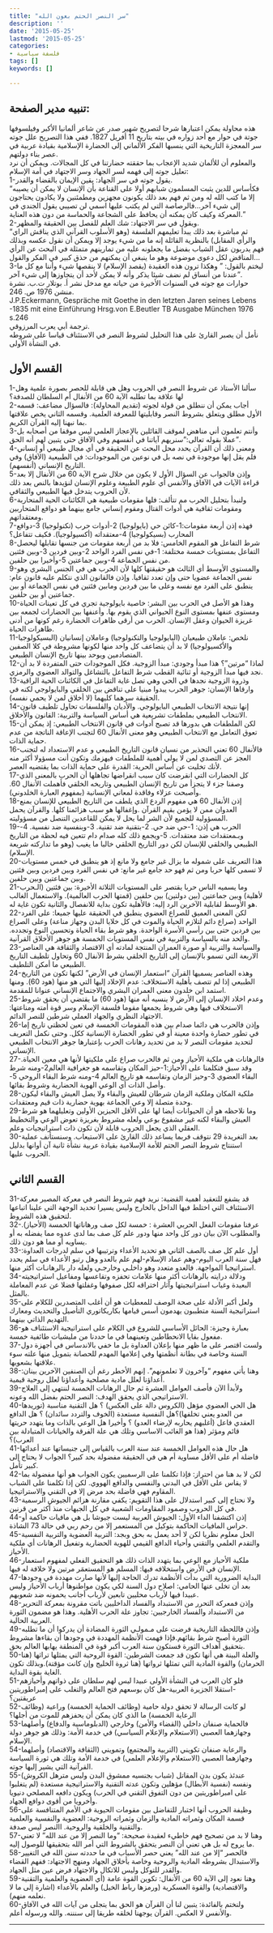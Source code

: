 ```yaml
---
title: "سر النصر الحتم بعون الله"
description: ''
date: '2015-05-25'
lastmod: '2015-05-25'
categories:
- فلسفة سياسية
tags: []
keywords: []

---
```

## **تنبيه مدير الصفحة:**

هذه محاولة يمكن اعتبارها شرحا لتصريح شهير صدر عن شاعر ألمانيا الأكبر وفيلسوفها جوتة في حوار مع أحد زواره في بيته بتاريخ 11 أفريل 1827. ففي هذا التصريح علل جوته سر المعجزة التاريخية التي ينسبها الفكر الألماني إلى الحضارة الإسلامية بقيادة عربية في عصر بناء دولتهم.  
والمعلوم أن للألمان شديد الإعجاب بما حققته حضارتنا في كل المجالات. ويمكن أن نرد تعليل جوته إلى فهمه لسر الجهاد وسر الاجتهاد في أمة الإسلام:  
1-يقول جوته في سر الجهاد: يقين الإيمان بالقضاء والقدر.  
“فكأساس للدين يثبت المسلمون شبابهم أولا على القناعة بأن الإنسان لا يمكن أن يصيبه إلا ما كتب الله له ومن ثم فهم بعد ذلك يكونون مجهزين ومطمئنين ولا يكادون يحتاجون إلى شيء آخر…فالرصاصة التي لم يكتب عليها اسمي لن تصيبي يقول الجندي في المعركة وكيف كان يمكنه أن يحافظ على الشجاعة والحماسة من دون هذه العناية.”  
2-ويقول في سر الاجتهاد: شك العلم للفصل بين الحقيقة والمظهر.  
“ثم مباشرة بعد ذلك يبدأ تعليمهم الفلسفة (وهو الأسلوب القرآني الذي يناقش الراي والرأي المقابل) بالنظرية القائلة إنه ما من شيء يوجد إلا ويمكن أن نقول عكسه وبذلك فهم يدربون عقل الشباب بفضل ما يجعلونه عليه من تمارينهم متمثلة في البحث عن الرأي المناقض لكل دعوى موضوعة وهو ما ينبغي أن يمكنهم من حذق كبير في الفكر والقول…  
3-ليختم بالقول: ” وهكذا ترون هذه العقيدة (يقصد الإسلام) لا ينقصها شيء وأننا مع كل ما عندنا من أنساق لم نضف شيئا يذكر وأنه لا يمكن لأحد أن يتجاوزها إلى شيء آخر”.  
حوارات مع جوته في السنوات الأخيرة من حياته مع مدخل نشر أ. بوتلار ت.ب. نشرة منشن 1976 ص. 246.  
J.P.Eckermann, Gespräche mit Goethe in den letzten Jaren seines Lebens -1835 mit eine Einführung Hrsg.von E.Beutler TB Ausgabe München 1976 s.246  
ترجمة أبي يعرب المرزوقي.  
نأمل أن يصبر القارئ على هذا التحليل لشروط النصر في الاستئناف قياسا على شروطه في النشأة الأولى.

## **القسم الأول**

1-سألنا الأستاذ عن شروط النصر في الحروب وهل هي قابلة للحصر بصورة علمية وهل لها علاقة بما تطلبه الآية 60 من الأنفال أم السلطان للصدفة؟  
2-أجاب يمكن أن ننطلق من قولة لجوته (تقديم المحاولة): فالسؤال مضاعف: قسمه الأول مطلق ويتعلق بشروط النصر وقابليتها للمعرفة العلمية. وقسمه الثاني يخص علاقتها بما نبهنا إليه القرآن الكريم.  
3-وأنتم تعلمون أني مناهض لموقف القائلين بالإعجاز العلمي ليس موقفا من أصحابه بل عملا بقوله تعالى:”سنريهم آياتنا في أنفسهم وفي الآفاق حتى يتبين لهم أنه الحق”.  
4-ومعنى ذلك أن القرآن يحدد محل البحث عن الحقيقة في أي مجال طبيعي أو إنساني فلم يقل إنها موجودة في نصه بل في نوعين من الموجودات: في الطبيعية (الآفاق) وفي التاريخ الإنساني (أنفسهم).  
5-وإذن فالجواب عن السؤال الأول لا يكون من خلال شرح الآية 60 من الأنفال إلا بعد قراءة الآيات في الآفاق والأنفس أي علوم الطبيعة وعلوم الإنسان لنؤيدها بالنص بعد ذلك لأن الحروب يتدخل فيها الطبيعي والثقافي.  
6-ولنبدأ بتحليل الحرب مم تتألف: فلها مقومات طبيعية هي الكائنات الحية المتحاربة ومقومات ثقافية هي أدوات القتال ومقوم إنساني جامع بينهما هو دوافع المتحاربين ومعتقداتهم.  
7-فهذه إذن أربعة مقومات:1-كائن حي (بايولوجيا) 2-أدوات حرب (تكنولوجيا) 3-دوافع المحارب (بسيكولوجيا) 4-معتقداته (أكسيولوجيا). فكيف تتفاعل؟  
8-شرط التفاعل هو المقوم الخامس: فلا بد من أربعة مقومات من جنسها تقابلها ليحصل التفاعل بمستويات خمسة مختلفة: 1-في نفس الفرد الواحد 2-وبين فردين 3-وبين فئتين من نفس الجماعة 4-وبين جماعتين 5-وأخيرا بين حلفين.  
9-والمستوى الأوسط أي الثالث هو حقيقتها كلها لأن الحرب هي في الجنس البشري وهو نفس الجماعة عضويا حتى وإن تعدد ثقافيا. وإذن فالقانون الذي نتكلم عليه قانون عام: ينطبق على الفرد مع نفسه وعلى ما بين فردين ومابين فئتين في نفس الجماعة أو بين جماعتين أو بين حلفين.  
10-وهذا هو الأصل في الحرب بين البشر: خاصية بايولوجية تجري في كل تعينات الحياة ومستوى عنفها بمستوى النوع الحيواني الذي يقوم بها. وأعنفها بين الحضارات لجمعه بين غريزة الحيوان وعقل الإنسان. الحرب من أرقى ظاهرات الحضارة رغم كونها من أدنى ظاهرات الحياة.  
11-نلخص: عاملان طبيعيان (البايولوجيا والتكنولوجيا) وعاملان إنسانيان (البسيكولوجيا والأكسيولوجيا) لا بد أن يتضاعف كل واحد منها لكونها مشروطة في كلا الصفين المتصادمين ويوحد بينها تاريخ الإنسان الطبيعي.  
12-لماذا “مرتين”؟ هذا مبدأ وجودي: مبدأ الزوجية. فكل الموجودات حتى المتفردة لا بد أن نجد فيها مبدأ الزوجية أو ثنائية القطب شرط التفاعل بالتشاغل والتوالد العضوي والرمزي.  
13-وذروة الزوجية نجدها في الحي وهي تصل غاية التفاعل في الكائنات الحية الراقية وارقاها الإنسان: جوهر الحرب يبدوا مبنيا على تناقض بين الخلقي والبايولوجي لكنه في الحقيقة سرهما كليهما (لا أخلاق لمن لا يحمي نفسه).  
14-إنها نتيجة الانتخاب الطبيعي البايولوجي. والأديان والفلسفات تحاول تلطيف قانون الانتخاب الطبيعي بملطفات تشريعية هي أساس السياسة والتربية: القانون والأخلاق.  
15-لكن الملطفات هي بدورها قد تصبح أدوات في قانون الانتخاب الطبيعي: إذ يمكن أن تعوق التعامل مع الانتخاب الطبيعي وهو معنى الأنفال 60 لتجنب الإعاقة الناتجة من عدم حماية الذات.  
16-فالأنفال 60 تعني التحذير من نسيان قانون التاريخ الطبيعي و عدم الاستعداد له لتجنب العجز عن التصدي لمن لا يولي أهمية للملطفات فيهزمك وتكون أنت مسؤولا أكثر منه لأنك تخليت عن أساس الحرية: القدرة على حماية الذات بما يقتضيه العصر.  
17-كل الحضارات التي انقرضت كان سبب انقراضها تجاهلها أن الحرب بالمعنى الذي وصفنا جزء لا يتجزأ من تاريخ الإنسان الطبيعي وتاريخه الخلقي فأهملت الأنفال 60. وأصبحت عزلاء وفاقدة لمعاني الإنسانية (بمفهوم العبارة الخلدوني).  
18-إذن الأنفال 60 هي مفهوم الردع الذي يلطف من التاريخ الطبيعي للإنسان بمنع العدوان ممن لا يؤمن بقيم القرآن .وإغفالها هو سبب هزائمنا كلها. والقرآن يحمل المسؤولية للجميع لأن الشر لما يحل لا يمكن للقاعدين التنصل من مسؤوليته.  
19-الحرب هي إذن: 1-حي ضد حي. 2-بتقنية ضد تقنية. 3-وبنفسية ضد نفسية. 4-وبـمعتقدات ضد معتقدات. 5-ويجمع ذلك كله صدام دام تتعين فيه لحظة من التاريخ الطبيعي والخلقي للإنسان لكن دور التاريخ الخلقي خالبا ما يغيب (وهو ما تداركته شريعة الإسلام).  
20-هذا التعريف على شموله ما يزال غير جامع ولا مانع إذ هو ينطبق في خمس مستويات لا تسمى كلها حربا ومن ثم فهو حد جامع غير مانع: في نفس الفرد وبين فردين وبين فئتين وبين جماعتين وبين حلفين.  
21-وما يسميه الناس حربا يقتصر على المستويات الثلاثة الأخيرة: بين فئتين (الـحرب لأهلية) وبين جماعتين (بين دولتين) بين حلفين (قمتها الحرب العالمية). والاستعمال الغالب هو الأوسط لقابلية الآخرين الرد إليه: فالأهلية تكون بداية للانفصال والثانية تكون غاية له.  
22-لكن المعنى العميق للصراع العضوي ينطبق في الحقيقة عليها جميعا: على الفرد الواحد (صراع دائم لتلازم الحياة والموت في كل خلايا البدن وجهاز مناعة) وعلى الصراع بين فردين حتى بين رأسي الأسرة الواحدة. وهو شرط بقاء الحياة وتحسين النوع وتجدده. والحد منه بالسياسة والتربية في نفس المستويات الخمسة هو جوهر الأخلاق القرآنية.  
23-والسياسة والتربية أو صورة العمران المنتجة لمادته أي الاقتصاد والثقافة هي العناصر الاربعة التي تسمو بالإنسان إلى التاريخ الخلقي بشرط الآنفال 60 وتحاول تلطيف التاريخ الطبيعي ما أمكن التلطيف.  
24-وهذه العناصر يسميها القرآن “استعمار الإنسان في الأرض” لكنها تكون من التاريخ الطبيعي إذا لم تتصف بأهلية الاستخلاف: عدم الإخلاد إليها التي هو منها (هود 60). ومنها استمد ابن خلدون معنى العمران البشري والاجتماع الإنساني عنوانا للمقدمة.  
25-وعدم اخلاد الإنسان إلى الأرض لا ينسيه أنه منها (هود 60) ما يقتضي أن يحقق شروط الاستخلاف فيها وهي شروط يجمعها مقوما فلسفة الإسلام وسر قوة أمته ومناعتها: الاجتهاد النظري والجهاد العملي شرطين للنصر الدائم.  
26-وإذن فالحرب هي دائما صدام بين هذه المقومات الخمسة في تعين لحظتي تاريخ إما في تطور حضارة واحدة معينة أو في تطور الحضارة الإنسانية ككل. وحتى نكمل التعريف لتحديد مقومات النصر لا بد من تحديد رهانات الحرب بإعتبارها جوهر الانتخاب الطبيعي الإنساني.  
27-فالرهانات هي ملكية الأحياز ومن ثم فالحرب صراع على ملكيتها لأنها هي معين الحياة. وقد سبق فتكلمنا على الأحياز:1-حيز المكان وتقاسمه هو جغرافية العالم2-ومنه شرط البقاء العضوي 3-وحيز الزمان وتقاسمه هو تاريخ العالم 4-ومنه شرط البقاء الروحي 5-وأصل الذات أي الوعي الهوية الحضارية وشروط بقائها.  
28-ملكية المكان وملكية الزمان شرطان للعيش والبقاء ولا يصل العيش والبقاء ليكون وحدة متصلة إلا وعي الجماعة بهوية حضارية ذات قيم ومعتقدات.  
29-وما نلاحظه هو أن الحيوانات أيضا لها على الأقل الحيزين الأولين وتعليلهما هو شرط العيش والبقاء لكنه غير مشفوع بوعي ولعله مشروط بغريزة تعوض الوعي والتخطيط العقلي الذي يجعل الحروب قابلة لأن تكون ذات استراتيجيات وعلم.  
30-بعد التغريدة 29 نتوقف فربما يساعد ذلك القارئ على الاستيعاب. وسنستأنف عملية استنتاج شروط النصر الحتم للأمة الإسلامية بقيادة عربية نشأة ثانية آن أوانها بدليل الحروب عليها.

## **القسم الثاني**

31-قد يشفع للتعقيد أهمية القضية: نريد فهم شروط النصر في معركة المصير معركة الاستئناف التي اختلط فيها الداخل بالخارج وليس يسيرا تحديد الوجهة التي علينا اتباعها لتحقيق هذه الشروط.  
32-عرفنا مقومات الفعل الحربي العشرة : خمسة لكل صف ورهاناتها الخمسة (الأحياز). والمطلوب الآن بيان دور كل واحد منها ودور علم كل صف بما لدى عدوه مما يفضله به أو يساويه أو مما هو دون ذلك.  
33-أول علم كل صف بالصف الثاني هو تحديد الأعداء وترتيبها في سلم لدرجات العداوة: فهل سنة العرب اليوم-وهم عماد الإسلام-لهم علم بالعدو وهل رتبو الأعداء في سلم يحدد استراتيجيا المواجهة. فالعدو متعدد وهو داخلـي وخارجـي ولعله دار بالرهانـات أكثر منها.  
34-ودلالة درايته بالرهانات أكثر منها علامات تحفزه وتقاعسها ومفاعيل استراتيجيته البعيدة وغياب استراتيجيتها وآثار اختراقه لكل صفوفها وغفلتها فضلا عن عدم المعاملة بالمثل.  
35-ولعل أكبر الأدلة على صحة الوصف للمعطيات هو أن أغلب المتصدرين للكلام على استراتيجية السنة متطببون يهدمون أسس قيامها بكاريكاتوري التأصيل والتحديث ومعارك التهديم الذاتي بينهما.  
36-بعبارة وجيزة: الحائل الأساسي للشروع في الكلام على استراتيجية الاستئناف هو مفعول بقايا الانحطاطين وتعينهما في ما حددنا من مليشيات طائفية خمسة.  
37-ولست اقتصر على ما ظهر منها بإعلان العداوة بل ما خفي بالاندساس في أجهزة دول السنة وخاصة في بطانة أنظمتها وفي إعلامها المهدم للحصانة بتمويل منها علته سوء علاقتها بشعوبها.  
38-وهنا يأتي مفهوم “وآخرون لا تعلمونهم”. إنهم الأخطر رغم أن الصنفين الآخرين بينان: أعداؤنا لعلل مادية مصلحية وأعداؤنا لعلل روحية قيمية.  
39-ولأبدأ الآن فأصف العوامل العشرة ثم حال الرهانات الخمسة لننتهي إلى العلاج الاستراتيجي الذي يحقق الهدف: النصر الحتم بفضل الله وعونه.  
40-هل الحي العضوي مؤهل (الكروس دالة على العكس) ؟ هل التقنية مناسبة (توريدها من العدو يعني تخلفها)؟هل النفسية مستعدة (الخوف والتردد سائدان) ؟ هل الدافع العقدي فاعل (أغلبهم يحاربه لإرضاء العدو) ؟ وأخيرا هل الوعي بالذات وما يتهدد حريتها قائم ومؤثر (هذا هو الغائب الاساسي وتلك هي علة الفرقة والخيانات المتبادلة بين العرب)؟  
41-هل حال هذه العوامل الخمسة عند سنة العرب بالقياس إلى جنيساتها عند أعدائها فاضلة أم على الأقل مساوية أم هي في الحقيقة مفضولة بحد كبير؟ الجواب لا يحتاج إلى كبير تأمل.  
42-لكن لا بد هنا من احتراز: فإذا تكلمنا على الرسميين يكون الجواب هو أنها مفضولة بما لا يقاس على الأقل في البدني والنفسي والدافع الهووي. لكن إذا تكلمنا على الشباب المقاوم فهي فاضلة بحد مرض إلا في التقني والاستراتيجيا.  
43-ولا نحتاج إلى كبير استدلال على هذا التقويم: يكفي مقارنة هزائم الجيوش الرسمية في كل الحروب وصمود المقاومات الشعبية في كل الجبهات منذ أكثر من قرنين.  
44-إذن اكتشفنا الداء الأول: الجيوش العربية ليست جيوشا بل هي مافيات حاكمة أو حراس المافيات الحاكمة بتوكيل من المستعمر إلا من رحم ربي في حالة 73 الشاذة.  
45-الحل معلوم نظريا لكن لا أحد يعمل به بحق وبجد: التربية العضوية والتربية النفسية والتقدم العلمي والتقني وأحياء الدافع القيمي للهوية الحضارية وتفعيل الرهانات أي ملكية الأحياز.  
46-ملكية الأحياز مع الوعي بما يتهدد الذات ذلك هو التحقيق الفعلي لمفهوم استعمار الإنسان في الأرض واستخلافه فيها: المسلم هو المستعمَر مرتين ولا خلافة له فيها.  
47-البداية الضرورية التي بدأت الأنظمة تدرك الحاجة إليها لأنها صارت مهددة في وجودها بعد أن تخلى عنها الحامي: اصلاح دول السنة لكي يكون مواطنوها أرباب الأحياز وليس عبيدا فيها لأرباب محليين تابعين لأرباب أجانب يحمونه ضد شعوبهم.  
48-وإذن فمعركة التحرر من الاستبداد والفساد الداخليين باتت مقرونة بمعركة التحرير من الاستبداد والفساد الخارجيين: تجاوز علة الحرب الأهلية. وهذا هو مضمون الثورة العربية الحالية.  
49-وإذن فاللحظة التاريخية فرضت على مـمولـي الثورة المضادة أن يدركوا أن ما تطلبه الثورة أصبح شرط بقائهم.فإذا فهمت الأنظمة المهددة في وجودها أن بقاءها مشروط بتحقيق أهداف الثورة فستكون سنة العرب أكبر قوة في المنطقة يهابها العالم بحق.  
50-والعلة البينة هي أنها تكون قد جمعت الشرطين: القوة الروحية التي يمثلها تراثها (هنا الحرمان) والقوة المادية التي تمثلها ثرواتها (هنا ثروة الخليج وإن كانت مؤقتة).وبذلك تكون الغاية بقوة البداية.  
51-فلو كان العرب في النشأة الأولى عبيدا ليس لهم سلطان على ذواتهم وأحيازهم -استقلا الجزيرة العربية-هل كان بوسعهم فتح العالم والتغلب على إمبراطوريتين عريقتين؟  
52-لو كانت الرسالة لا تحقق دولة حامية (وظائف الحماية الخمسة) وراعية (وظائف الرعاية الخمسة) ما الذي كان يمكن أن يحفزهم للموت من أجلها؟  
53-فالحماية صنفان داخلي (القضاء والأمن) وخارجي (الدبلوماسية والدفاع) وأصلهما وجهازهما العصبي (الاستعلام والإعلام السياسي) في خدمة الأمة: وذلك هو جوهر دولة الإسلام.  
54-والرعاية صنفان تكويني (التربية والمجتمع) وتمويني (الثقافة والاقتصاد) وأصلهما وجهازهما العصبي (الاستعلام والإعلام العلمي) في خدمة الأمة وتلك هي ثورة السياسة القرآنية التي يشير إليها جوته.  
55-عندئذ يكون بدن المقاتل (شباب بجنسيه ممشوق البدن وليس مترهل الكروش) ونفسه (نفسية الأبطال) مؤهلين وتكون عدته التقنية والاستراتيجية مستعدة (لم يتغلبوا على امبراطوريتين من دون التفوق التقني في الحرب) ويكون دافعه المصلحي دنيويا وأخرويا من أقوى دوافع الجهاد.  
56-وظيفة الحروب أنها اختبار للتفاضل بين مقومات الحيوية في الأمم المتنافسة على قسمة المكان وثمراته المادية والزمان وثمراته الروحية: العضوية والنفسية والعلمية والتقنية والخلقية والروحية. االنصر ليس صدفة.  
57-وهنا لا بد من تصحيح فهم خاطيء لعقيدة صحيحة: “وما النصر إلا من عند الله” لا تعني ما يروج له بل هي تعني أن النصر يتحقق بالشروط التي أمر الله بتحقيقها للوصول إليه.  
58-فالحصر “إلا من عند الله” يعني حصر الأسباب في ما حددته سنن الله في التغيير والاستبدال بشروطه المادية والروحية وخاصة بأخلاق الجهاد ومنهج الاجتهاد: ففهم القضاء والقدر للتوكل وليس للاتكال والاجتهاد فرض عين مثل الجهاد.  
59-وهنا نعود إلى الآية 60 من الأنفال: تكوين القوة عامة (أي العضوية والعلمية والتقنية والاقتصادية) والقوة العسكرية (ورمزها رباط الخيل) والعلم بالأعداء (اشارة إلى ما لا نعلمه منهم).  
60-ولنختم بالفائدة: يتبين لنا أن القرآن هو الحق بما يتجلى من آيات الله في الآفاق والأنفس لا العكس. القرآن يوجهنا لخلقه طريقا إلى سنننه. والله ورسوله أعلم.

---

###